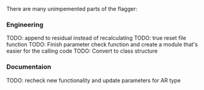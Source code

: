 There are many unimpemented parts of the flagger: 

### Engineering 
TODO: append to residual instead of recalculating
TODO: true reset file function
TODO: Finish parameter check function and create a module that's easier for the calling code 
TODO: Convert to class structure


### Documentaion
TODO: recheck new functionality and update parameters for AR type